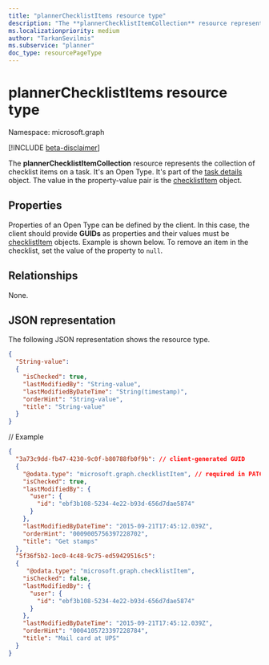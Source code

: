 ```yaml
---
title: "plannerChecklistItems resource type"
description: "The **plannerChecklistItemCollection** resource represents the collection of checklist items on a task. It's an Open Type. It's part of the task details object. The value in the property-value pair is the checklistItem object."
ms.localizationpriority: medium
author: "TarkanSevilmis"
ms.subservice: "planner"
doc_type: resourcePageType
---
```


# plannerChecklistItems resource type

Namespace: microsoft.graph

[!INCLUDE [beta-disclaimer](../../includes/beta-disclaimer.md)]

The **plannerChecklistItemCollection** resource represents the collection of checklist items on a task. It's an Open Type. It's part of the [task details](plannertaskdetails.md) object. The value in the property-value pair is the [checklistItem](plannerchecklistitem.md) object.


## Properties
Properties of an Open Type can be defined by the client. In this case, the client should provide **GUIDs** as properties and their values must be [checklistItem](plannerchecklistitem.md) objects. Example is shown below. To remove an item in the checklist, set the value of the property to `null`.

## Relationships

None.

## JSON representation

The following JSON representation shows the resource type.


<!-- {
  "blockType": "resource",
  "optionalProperties": [

  ],
  "@odata.type": "microsoft.graph.plannerChecklistItems",
  "openType": true
}-->

```json
{
  "String-value":
  {
    "isChecked": true,
    "lastModifiedBy": "String-value",
    "lastModifiedByDateTime": "String(timestamp)",
    "orderHint": "String-value",
    "title": "String-value"
  }
}
```
// Example

```json
{
  "3a73c9dd-fb47-4230-9c0f-b80788fb0f9b": // client-generated GUID
  {
    "@odata.type": "microsoft.graph.checklistItem", // required in PATCH requests to edit the checklist on a task
    "isChecked": true,
    "lastModifiedBy": {
      "user": {
        "id": "ebf3b108-5234-4e22-b93d-656d7dae5874"
      }
    },
    "lastModifiedByDateTime": "2015-09-21T17:45:12.039Z",
    "orderHint": "0009005756397228702",
    "title": "Get stamps"
  },
  "5f36f5b2-1ec0-4c48-9c75-ed59429516c5":
  {
     "@odata.type": "microsoft.graph.checklistItem",
    "isChecked": false,
    "lastModifiedBy": {
      "user": {
        "id": "ebf3b108-5234-4e22-b93d-656d7dae5874"
      }
    },
    "lastModifiedByDateTime": "2015-09-21T17:45:12.039Z",
    "orderHint": "0004105723397228784",
    "title": "Mail card at UPS"
  }
}

```

<!-- uuid: 8fcb5dbc-d5aa-4681-8e31-b001d5168d79
2015-10-25 14:57:30 UTC -->
<!--
{
  "type": "#page.annotation",
  "description": "plannerChecklistItems resource",
  "keywords": "",
  "section": "documentation",
  "tocPath": "",
  "suppressions": []
}
-->


